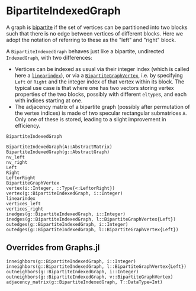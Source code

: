 # BipartiteIndexedGraph

A graph is [bipartite](https://en.wikipedia.org/wiki/Bipartite_graph) if the set of vertices
can be partitioned into two blocks such that there is no edge between vertices of different blocks.
Here we adopt the notation of referring to these as the "left" and "right" block.

A `BipartiteIndexedGraph` behaves just like a bipartite, undirected `IndexedGraph`, with two differences:
- Vertices can be indexed as usual via their integer index (which is called here a [`linearindex`](@ref)), or via a [`BipartiteGraphVertex`](@ref), i.e. by specifying `Left` or `Right` and the integer index of that vertex within its block. The typical use case is that where one has two vectors storing vertex properties of the two blocks, possibly with different `eltype`s, and each with indices starting at one.
- The adjacency matrix of a bipartite graph (possibly after permutation of the vertex indices) is made of two specular rectangular submatrices `A`. Only one of these is stored, leading to a slight improvement in efficiency.

```@docs
BipartiteIndexedGraph
```

```@docs
BipartiteIndexedGraph(A::AbstractMatrix)
BipartiteIndexedGraph(g::AbstractGraph)
nv_left
nv_right
Left
Right
LeftorRight
BipartiteGraphVertex
vertex(i::Integer, ::Type{<:LeftorRight})
vertex(g::BipartiteIndexedGraph, i::Integer)
linearindex
vertices_left
vertices_right
inedges(g::BipartiteIndexedGraph, i::Integer)
inedges(g::BipartiteIndexedGraph, l::BipartiteGraphVertex{Left})
outedges(g::BipartiteIndexedGraph, i::Integer)
outedges(g::BipartiteIndexedGraph, l::BipartiteGraphVertex{Left})
```

## Overrides from Graphs.jl

```@docs
inneighbors(g::BipartiteIndexedGraph, i::Integer)
inneighbors(g::BipartiteIndexedGraph, l::BipartiteGraphVertex{Left})
outneighbors(g::BipartiteIndexedGraph, i::Integer)
outneighbors(g::BipartiteIndexedGraph, v::BipartiteGraphVertex)
adjacency_matrix(g::BipartiteIndexedGraph, T::DataType=Int)
```